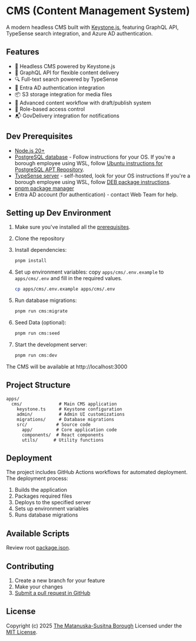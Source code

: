 # CMS (Content Management System)

A modern headless CMS built with [Keystone.js](https://keystonejs.com/), featuring GraphQL API, TypeSense search integration, and Azure AD authentication.

## Features

- 🚀 Headless CMS powered by Keystone.js
- 📱 GraphQL API for flexible content delivery
- 🔍 Full-text search powered by TypeSense
- 🔐 Entra AD authentication integration
- 📦 S3 storage integration for media files
- 🔄 Advanced content workflow with draft/publish system
- 👥 Role-based access control
- 📬 GovDelivery integration for notifications

## Dev Prerequisites

- [Node.js 20+](https://nodejs.org/en/download/)
- [PostgreSQL database](https://www.postgresql.org/download/) - Follow instructions for your OS. If you're a borough employee using WSL, follow [Ubuntu instructions for PostgreSQL APT Repository](https://www.postgresql.org/download/linux/ubuntu/).
- [TypeSense server](https://typesense.org/docs/guide/install-typesense.html#option-2-local-machine-self-hosting) - self-hosted, look for your OS instructions If you're a borough employee using WSL, follow [DEB package instructions](https://typesense.org/docs/guide/install-typesense.html#deb-package-on-ubuntu-debian).
- [pnpm package manager](https://pnpm.io/installation#using-npm)
- Entra AD account (for authentication) - contact Web Team for help.

## Setting up Dev Environment

1. Make sure you've installed all the [prerequisites](#dev-prerequisites).
1. Clone the repository
1. Install dependencies:

   ```bash
   pnpm install
   ```

1. Set up environment variables:
   copy `apps/cms/.env.example` to `apps/cms/.env` and fill in the required values.

   ```bash
   cp apps/cms/.env.example apps/cms/.env
   ```

1. Run database migrations:

   ```bash
   pnpm run cms:migrate
   ```

1. Seed Data (optional):

   ```bash
   pnpm run cms:seed
   ```

1. Start the development server:
   ```bash
   pnpm run cms:dev
   ```

The CMS will be available at http://localhost:3000

## Project Structure

```
apps/
  cms/              # Main CMS application
    keystone.ts     # Keystone configuration
    admin/          # Admin UI customizations
    migrations/     # Database migrations
    src/           # Source code
      app/         # Core application code
      components/  # React components
      utils/      # Utility functions
```

## Deployment

The project includes GitHub Actions workflows for automated deployment. The deployment process:

1. Builds the application
2. Packages required files
3. Deploys to the specified server
4. Sets up environment variables
5. Runs database migrations

## Available Scripts

Review root [package.json](./package.json).

## Contributing

1. Create a new branch for your feature
2. Make your changes
3. [Submit a pull request in GitHub](https://github.com/akmatsu/matanuska-susitna-cms/pulls)

## License

Copyright (c) 2025 [The Matanuska-Susitna Borough](https://matsugov.us) Licensed under the [MIT License](/LICENSE.MD).
